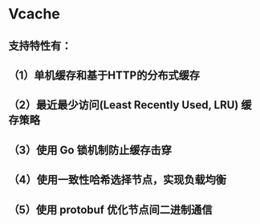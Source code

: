 # Vcache
## 支持特性有：  
## （1）单机缓存和基于HTTP的分布式缓存 
## （2）最近最少访问(Least Recently Used, LRU) 缓存策略 
## （3）使用 Go 锁机制防止缓存击穿 
## （4）使用一致性哈希选择节点，实现负载均衡 
## （5）使用 protobuf 优化节点间二进制通信

